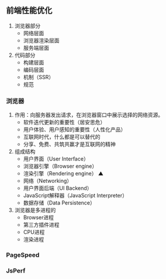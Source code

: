 ## 前端性能优化
1. 浏览器部分
   + 网络层面
   + 浏览器渲染层面
   + 服务端层面
2. 代码部分
   + 构建层面
   + 编码层面
   + 机制（SSR）
   + 规范

### 浏览器
1. 作用：向服务器发出请求，在浏览器窗口中展示选择的网络资源。
   + 软件迭代更新的重要性（居安思危）
   + 用户体验、用户感知的重要性（人性化产品）
   + 互联网时代，什么都是可以替代的
   + 分享、免费、共筑共赢才是互联网的精神
2. 组成结构
   + 用户界面（User Interface）
   + 浏览器引擎（Browser engine）
   + 渲染引擎（Rendering engine） ▲
   + 网络（Networking）
   + 用户界面后端（UI Backend）
   + JavaScript解释器（JavaScript Interpreter）
   + 数据存储（Data Persistence）
3. 浏览器是多进程的
   + Browser进程
   + 第三方插件进程
   + CPU进程
   + 渲染进程

### PageSpeed 

### JsPerf